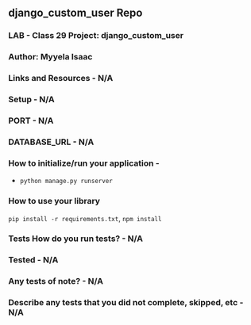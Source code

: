 ## django_custom_user Repo

### LAB - Class 29 Project: django_custom_user

### Author: Myyela Isaac

### Links and Resources - N/A

### Setup - N/A

### PORT - N/A

### DATABASE_URL - N/A

### How to initialize/run your application - 

- `python manage.py runserver`

### How to use your library

`pip install -r requirements.txt`,
`npm install`

### Tests How do you run tests? - N/A

### Tested - N/A

### Any tests of note? - N/A

### Describe any tests that you did not complete, skipped, etc - N/A